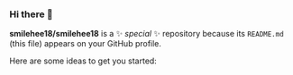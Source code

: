 ### Hi there 👋

**smilehee18/smilehee18** is a ✨ _special_ ✨ repository because its `README.md` (this file) appears on your GitHub profile.

Here are some ideas to get you started:


